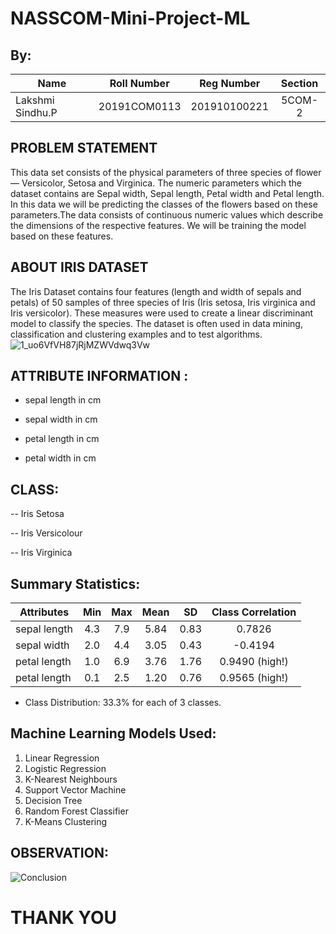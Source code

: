 # NASSCOM-Mini-Project-ML

## By:

 Name   |  Roll Number  | Reg Number | Section
  -------------|:----:|:---:|:----:
Lakshmi Sindhu.P |20191COM0113  | 201910100221 | 5COM-2 

## PROBLEM STATEMENT
This data set consists of the physical parameters of three species of flower — Versicolor, Setosa and Virginica. The numeric parameters which the dataset contains are Sepal width, Sepal length, Petal width and Petal length. In this data we will be predicting the classes of the flowers based on these parameters.The data consists of continuous numeric values which describe the dimensions of the respective features. We will be training the model based on these features.

## ABOUT IRIS DATASET
The Iris Dataset contains four features (length and width of sepals and petals) of 50 samples of three species of Iris (Iris setosa, Iris virginica and Iris versicolor). These measures were used to create a linear discriminant model to classify the species. The dataset is often used in data mining, classification and clustering examples and to test algorithms.
![1_uo6VfVH87jRjMZWVdwq3Vw](https://user-images.githubusercontent.com/69778063/139574424-6e49ad82-4e0d-4bcc-b3c8-ab2edb0f63be.png)

## ATTRIBUTE INFORMATION :
- sepal length in cm

- sepal width in cm

- petal length in cm

- petal width in cm

## CLASS:
-- Iris Setosa

-- Iris Versicolour

-- Iris Virginica

## Summary Statistics:
    
  Attributes   | Min  | Max | Mean | SD   | Class Correlation
  -------------|:----:|:---:|:----:|:----:|:-----------------:
  sepal length |4.3   | 7.9 | 5.84 | 0.83 | 0.7826     
  sepal width  |2.0   | 4.4 | 3.05 | 0.43 |-0.4194  
  petal length |1.0   | 6.9 | 3.76 | 1.76 | 0.9490  (high!)
  petal length |0.1   | 2.5 | 1.20 | 0.76 | 0.9565  (high!)
  
  
* Class Distribution: 33.3% for each of 3 classes.


## Machine Learning Models Used:
1. Linear Regression
2. Logistic Regression
3. K-Nearest Neighbours
4. Support Vector Machine
5. Decision Tree
6. Random Forest Classifier
7.  K-Means Clustering

## OBSERVATION:
![Conclusion](https://user-images.githubusercontent.com/69778063/139574540-e4454111-d56b-4d96-a59b-9aa47b548dc7.png)

# THANK YOU
